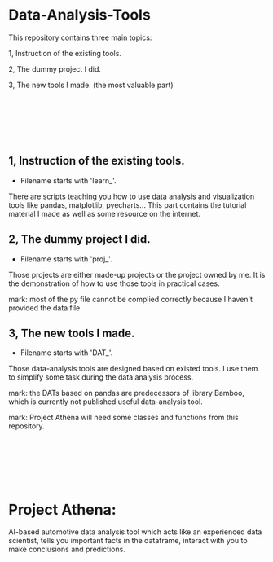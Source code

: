 # Data-Analysis-Tools

This repository contains three main topics:

   1, Instruction of the existing tools. 
  
   2, The dummy project I did.
  
   3, The new tools I made. (the most valuable part)

<br/>
<br/>
<br/>
<br/>
<br/>


## 1, Instruction of the existing tools.

* Filename starts with 'learn_'.

There are scripts teaching you how to use data analysis and visualization tools like pandas, matplotlib, pyecharts...  This part contains the tutorial material I made as well as some resource on the internet.

## 2, The dummy project I did.

* Filename starts with 'proj_'.

Those projects are either made-up projects or the project owned by me. It is the demonstration of how to use those tools in practical cases. 

mark: most of the py file cannot be complied correctly because I haven't provided the data file.

## 3, The new tools I made.

* Filename starts with 'DAT_'.

Those data-analysis tools are designed based on existed tools. I use them to simplify some task during the data analysis process.

mark: the DATs based on pandas are predecessors of library Bamboo, which is currently not published useful data-analysis tool.

mark: Project Athena will need some classes and functions from this repository.



<br/>
<br/>
<br/>
<br/>
<br/>



# Project Athena: 
AI-based automotive data analysis tool which acts like an experienced data scientist, tells you important facts in the dataframe, interact with you to make conclusions and predictions.





